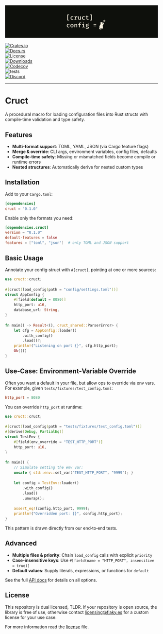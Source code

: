 ![cruct-readme](./.github/cruct_banner.png)

[![Crates.io](https://badges.ws/crates/v/cruct)](https://crates.io/crates/cruct)  
[![Docs.rs](https://badges.ws/crates/docs/cruct)](https://docs.rs/cruct)  
[![License](https://badges.ws/crates/l/cruct)](https://docs.rs/cruct)  
[![Downloads](https://badges.ws/crates/dt/cruct)](https://crates.io/crates/cruct)  
[![Codecov](https://img.shields.io/codecov/c/github/FlakySL/cruct)](https://app.codecov.io/gh/FlakySL/cruct)  
![tests](https://github.com/FlakySL/cruct/actions/workflows/overall-coverage.yml/badge.svg)  
[![Discord](https://badges.ws/discord/online/1344769456731197450)](https://discord.gg/AJWFyps23a)

---

# Cruct

A procedural macro for loading configuration files into Rust structs with compile‑time validation and type safety.

## Features

- **Multi‑format support**: TOML, YAML, JSON (via Cargo feature flags)
- **Merge & override**: CLI args, environment variables, config files, defaults
- **Compile‑time safety**: Missing or mismatched fields become compile or runtime errors
- **Nested structures**: Automatically derive for nested custom types

## Installation

Add to your `Cargo.toml`:

```toml
[dependencies]
cruct = "0.1.0"
````

Enable only the formats you need:

```toml
[dependencies.cruct]
version = "0.1.0"
default-features = false
features = ["toml", "json"]  # only TOML and JSON support
```

## Basic Usage

Annotate your config‐struct with `#[cruct]`, pointing at one or more sources:

```rust
use cruct::cruct;

#[cruct(load_config(path = "config/settings.toml"))]
struct AppConfig {
    #[field(default = 8080)]
    http_port: u16,
    database_url: String,
}

fn main() -> Result<(), cruct_shared::ParserError> {
    let cfg = AppConfig::loader()
        .with_config()
        .load()?;
    println!("Listening on port {}", cfg.http_port);
    Ok(())
}
```

## Use‑Case: Environment‑Variable Override

Often you want a default in your file, but allow ops to override via env vars. For example, given `tests/fixtures/test_config.toml`:

```toml
http_port = 8080
```

You can override `http_port` at runtime:

```rust
use cruct::cruct;

#[cruct(load_config(path = "tests/fixtures/test_config.toml"))]
#[derive(Debug, PartialEq)]
struct TestEnv {
    #[field(env_override = "TEST_HTTP_PORT")]
    http_port: u16,
}

fn main() {
    // Simulate setting the env var:
    unsafe { std::env::set_var("TEST_HTTP_PORT", "9999"); }

    let config = TestEnv::loader()
        .with_config()
        .load()
        .unwrap();

    assert_eq!(config.http_port, 9999);
    println!("Overridden port: {}", config.http_port);
}
```

This pattern is drawn directly from our end‑to‑end tests.

## Advanced

* **Multiple files & priority**: Chain `load_config` calls with explicit `priority`
* **Case‑insensitive keys**: Use `#[field(name = "HTTP_PORT", insensitive = true)]`
* **Default values**: Supply literals, expressions, or functions for `default`

See the full [API docs](https://docs.rs/cruct) for details on all options.

## License

This repository is dual licensed, TLDR. If your repository is open source, the library
is free of use, otherwise contact [licensing@flaky.es](mailto:licensing@flaky.es) for a custom license for your
use case.

For more information read the [license](./LICENSE) file.
